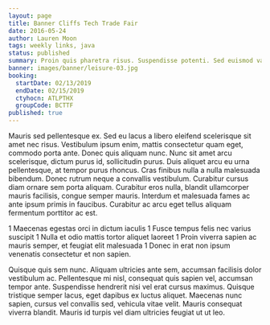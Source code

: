 ```yaml
---
layout: page
title: Banner Cliffs Tech Trade Fair
date: 2016-05-24
author: Lauren Moon
tags: weekly links, java
status: published
summary: Proin quis pharetra risus. Suspendisse potenti. Sed euismod varius.
banner: images/banner/leisure-03.jpg
booking:
  startDate: 02/13/2019
  endDate: 02/15/2019
  ctyhocn: ATLPTHX
  groupCode: BCTTF
published: true
---
```

Mauris sed pellentesque ex. Sed eu lacus a libero eleifend scelerisque sit amet nec risus. Vestibulum ipsum enim, mattis consectetur quam eget, commodo porta ante. Donec quis aliquam nunc. Nunc sit amet arcu scelerisque, dictum purus id, sollicitudin purus. Duis aliquet arcu eu urna pellentesque, at tempor purus rhoncus. Cras finibus nulla a nulla malesuada bibendum. Donec rutrum neque a convallis vestibulum. Curabitur cursus diam ornare sem porta aliquam. Curabitur eros nulla, blandit ullamcorper mauris facilisis, congue semper mauris. Interdum et malesuada fames ac ante ipsum primis in faucibus. Curabitur ac arcu eget tellus aliquam fermentum porttitor ac est.

1 Maecenas egestas orci in dictum iaculis
1 Fusce tempus felis nec varius suscipit
1 Nulla et odio mattis tortor aliquet laoreet
1 Proin viverra sapien ac mauris semper, et feugiat elit malesuada
1 Donec in erat non ipsum venenatis consectetur et non sapien.

Quisque quis sem nunc. Aliquam ultricies ante sem, accumsan facilisis dolor vestibulum ac. Pellentesque mi nisl, consequat quis sapien vel, accumsan tempor ante. Suspendisse hendrerit nisi vel erat cursus maximus. Quisque tristique semper lacus, eget dapibus ex luctus aliquet. Maecenas nunc sapien, cursus vel convallis sed, vehicula vitae velit. Mauris consequat viverra blandit. Mauris id turpis vel diam ultricies feugiat ut ut leo.
